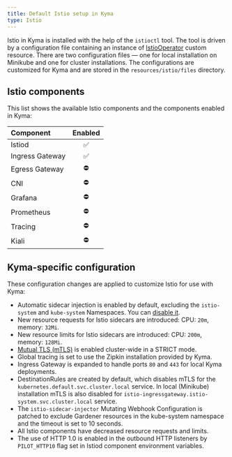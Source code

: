 ```yaml
---
title: Default Istio setup in Kyma
type: Istio
---
```


Istio in Kyma is installed with the help of the `istioctl` tool.
The tool is driven by a configuration file containing an instance of [IstioOperator](https://istio.io/docs/reference/config/istio.operator.v1alpha1/) custom resource.
There are two configuration files — one for local installation on Minikube and one for cluster installations.
The configurations are customized for Kyma and are stored in the `resources/istio/files` directory.

## Istio components

This list shows the available Istio components and the components enabled in Kyma:

| Component | Enabled |
| :--- | :---: |
| Istiod | ✅ |
| Ingress Gateway | ✅️ |
| Egress Gateway | ⛔️ |
| CNI | ⛔️ |
| Grafana | ⛔️ |
| Prometheus | ⛔️ |
| Tracing | ⛔️ |
| Kiali | ⛔️ |

## Kyma-specific configuration

These configuration changes are applied to customize Istio for use with Kyma:

- Automatic sidecar injection is enabled by default, excluding the `istio-system` and `kube-system` Namespaces. You can [disable it](60-istio-disable-sidecar-injection.md).
- New resource requests for Istio sidecars are introduced: CPU: `20m`, memory: `32Mi`.
- New resource limits for Istio sidecars are introduced: CPU: `200m`, memory: `128Mi`.
- [Mutual TLS (mTLS)](https://istio.io/docs/concepts/security/#mutual-tls-authentication) is enabled cluster-wide in a STRICT mode.
- Global tracing is set to use the Zipkin installation provided by Kyma.
- Ingress Gateway is expanded to handle ports `80` and `443` for local Kyma deployments.
- DestinationRules are created by default, which disables mTLS for the `kubernetes.default.svc.cluster.local` service. In local (Minikube) installation mTLS is also disabled for
`istio-ingressgateway.istio-system.svc.cluster.local` service.
- The `istio-sidecar-injector` Mutating Webhook Configuration is patched to exclude Gardener resources in the kube-system namespace and the timeout is set to 10 seconds.
- All Istio components have decreased resource requests and limits.
- The use of HTTP 1.0 is enabled in the outbound HTTP listeners by `PILOT_HTTP10` flag set in Istiod component environment variables.
